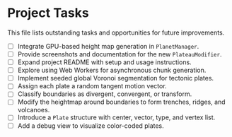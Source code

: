 # Project Tasks

This file lists outstanding tasks and opportunities for future improvements.

- [ ] Integrate GPU-based height map generation in `PlanetManager`.
- [ ] Provide screenshots and documentation for the new `PlateauModifier`.
- [ ] Expand project README with setup and usage instructions.
- [ ] Explore using Web Workers for asynchronous chunk generation.
- [ ] Implement seeded global Voronoi segmentation for tectonic plates.
- [ ] Assign each plate a random tangent motion vector.
- [ ] Classify boundaries as divergent, convergent, or transform.
- [ ] Modify the heightmap around boundaries to form trenches, ridges, and volcanoes.
- [ ] Introduce a `Plate` structure with center, vector, type, and vertex list.
- [ ] Add a debug view to visualize color-coded plates.
